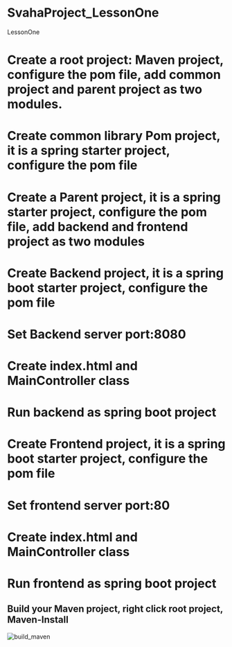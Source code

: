 # SvahaProject_LessonOne
LessonOne
# Create a root project: Maven project, configure the pom file, add common project and parent project as two modules.
# Create common library Pom project, it is a spring starter project, configure the pom file

# Create a Parent project, it is a spring starter project, configure the pom file, add backend and frontend project as two modules
# Create Backend project, it is a spring boot starter project, configure the pom file
# Set Backend server port:8080
# Create index.html and MainController class
# Run backend as spring boot project

# Create Frontend project, it is a spring boot starter project, configure the pom file
# Set frontend server port:80
# Create index.html and MainController class
# Run frontend as spring boot project

## Build your Maven project, right click root project, Maven-Install
![build_maven](https://user-images.githubusercontent.com/56694905/130377847-e61a032d-3c9a-4382-97ac-9e8060708aa6.PNG)



